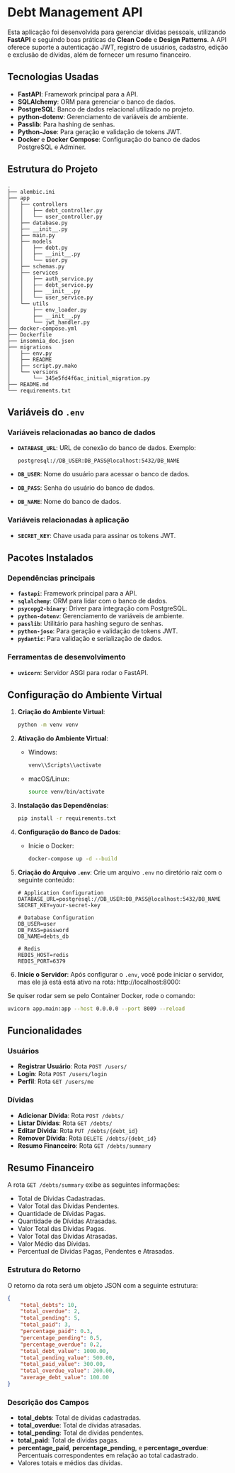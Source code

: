 # Debt Management API

Esta aplicação foi desenvolvida para gerenciar dívidas pessoais, utilizando **FastAPI** e seguindo boas práticas de **Clean Code** e **Design Patterns**. A API oferece suporte a autenticação JWT, registro de usuários, cadastro, edição e exclusão de dívidas, além de fornecer um resumo financeiro.

## Tecnologias Usadas

- **FastAPI**: Framework principal para a API.
- **SQLAlchemy**: ORM para gerenciar o banco de dados.
- **PostgreSQL**: Banco de dados relacional utilizado no projeto.
- **python-dotenv**: Gerenciamento de variáveis de ambiente.
- **Passlib**: Para hashing de senhas.
- **Python-Jose**: Para geração e validação de tokens JWT.
- **Docker** e **Docker Compose**: Configuração do banco de dados PostgreSQL e Adminer.

## Estrutura do Projeto

```
.
├── alembic.ini
├── app
│   ├── controllers
│   │   ├── debt_controller.py
│   │   └── user_controller.py
│   ├── database.py
│   ├── __init__.py
│   ├── main.py
│   ├── models
│   │   ├── debt.py
│   │   ├── __init__.py
│   │   └── user.py
│   ├── schemas.py
│   ├── services
│   │   ├── auth_service.py
│   │   ├── debt_service.py
│   │   ├── __init__.py
│   │   └── user_service.py
│   └── utils
│       ├── env_loader.py
│       ├── __init__.py
│       └── jwt_handler.py
├── docker-compose.yml
├── Dockerfile
├── insomnia_doc.json
├── migrations
│   ├── env.py
│   ├── README
│   ├── script.py.mako
│   └── versions
│       └── 345e5fd4f6ac_initial_migration.py
├── README.md
└── requirements.txt

```

## Variáveis do `.env`

### Variáveis relacionadas ao banco de dados

- **`DATABASE_URL`**: URL de conexão do banco de dados. Exemplo:
  ```
  postgresql://DB_USER:DB_PASS@localhost:5432/DB_NAME
  ```

- **`DB_USER`**: Nome do usuário para acessar o banco de dados.
- **`DB_PASS`**: Senha do usuário do banco de dados.
- **`DB_NAME`**: Nome do banco de dados.

### Variáveis relacionadas à aplicação

- **`SECRET_KEY`**: Chave usada para assinar os tokens JWT.

## Pacotes Instalados

### Dependências principais

- **`fastapi`**: Framework principal para a API.
- **`sqlalchemy`**: ORM para lidar com o banco de dados.
- **`psycopg2-binary`**: Driver para integração com PostgreSQL.
- **`python-dotenv`**: Gerenciamento de variáveis de ambiente.
- **`passlib`**: Utilitário para hashing seguro de senhas.
- **`python-jose`**: Para geração e validação de tokens JWT.
- **`pydantic`**: Para validação e serialização de dados.

### Ferramentas de desenvolvimento

- **`uvicorn`**: Servidor ASGI para rodar o FastAPI.

## Configuração do Ambiente Virtual

1. **Criação do Ambiente Virtual**:
   ```bash
   python -m venv venv
   ```

2. **Ativação do Ambiente Virtual**:
   - Windows:
     ```bash
     venv\\Scripts\\activate
     ```
   - macOS/Linux:
     ```bash
     source venv/bin/activate
     ```

3. **Instalação das Dependências**:
   ```bash
   pip install -r requirements.txt
   ```

4. **Configuração do Banco de Dados**:
   - Inicie o Docker:
     ```bash
     docker-compose up -d --build
     ```

5. **Criação do Arquivo `.env`**:
   Crie um arquivo `.env` no diretório raiz com o seguinte conteúdo:
   ```dotenv
   # Application Configuration
   DATABASE_URL=postgresql://DB_USER:DB_PASS@localhost:5432/DB_NAME
   SECRET_KEY=your-secret-key

   # Database Configuration
   DB_USER=user
   DB_PASS=password
   DB_NAME=debts_db

   # Redis
   REDIS_HOST=redis
   REDIS_PORT=6379
   ```

6. **Inicie o Servidor**:
Após configurar o `.env`, você pode iniciar o servidor, mas ele já está está ativo na rota: http://localhost:8000:

Se quiser rodar sem se pelo Container Docker, rode o comando:
```bash
uvicorn app.main:app --host 0.0.0.0 --port 8009 --reload
```

## Funcionalidades

### Usuários

- **Registrar Usuário**: Rota `POST /users/`
- **Login**: Rota `POST /users/login`
- **Perfil**: Rota `GET /users/me`

### Dívidas

- **Adicionar Dívida**: Rota `POST /debts/`
- **Listar Dívidas**: Rota `GET /debts/`
- **Editar Dívida**: Rota `PUT /debts/{debt_id}`
- **Remover Dívida**: Rota `DELETE /debts/{debt_id}`
- **Resumo Financeiro**: Rota `GET /debts/summary`

## Resumo Financeiro

A rota `GET /debts/summary` exibe as seguintes informações:

- Total de Dívidas Cadastradas.
- Valor Total das Dívidas Pendentes.
- Quantidade de Dívidas Pagas.
- Quantidade de Dívidas Atrasadas.
- Valor Total das Dívidas Pagas.
- Valor Total das Dívidas Atrasadas.
- Valor Médio das Dívidas.
- Percentual de Dívidas Pagas, Pendentes e Atrasadas.

### Estrutura do Retorno

O retorno da rota será um objeto JSON com a seguinte estrutura:

```json
{
    "total_debts": 10,
    "total_overdue": 2,
    "total_pending": 5,
    "total_paid": 3,
    "percentage_paid": 0.3,
    "percentage_pending": 0.5,
    "percentage_overdue": 0.2,
    "total_debt_value": 1000.00,
    "total_pending_value": 500.00,
    "total_paid_value": 300.00,
    "total_overdue_value": 200.00,
    "average_debt_value": 100.00
}
```

### Descrição dos Campos

- **total_debts**: Total de dívidas cadastradas.
- **total_overdue**: Total de dívidas atrasadas.
- **total_pending**: Total de dívidas pendentes.
- **total_paid**: Total de dívidas pagas.
- **percentage_paid**, **percentage_pending**, e **percentage_overdue**: Percentuais correspondentes em relação ao total cadastrado.
- Valores totais e médios das dívidas.